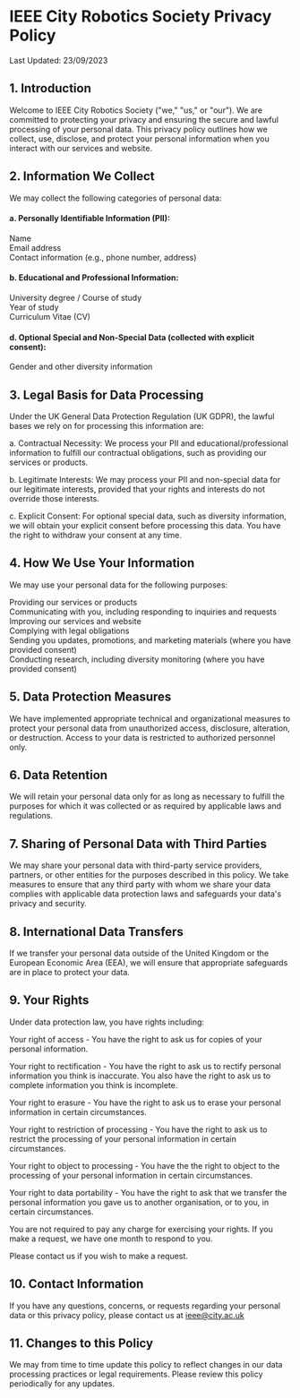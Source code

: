 # IEEE City Robotics Society Privacy Policy  

Last Updated: 23/09/2023  

## 1. Introduction  

Welcome to IEEE City Robotics Society ("we," "us," or "our"). We are committed to protecting your privacy and ensuring the secure and lawful processing of your personal data. This privacy policy outlines how we collect, use, disclose, and protect your personal information when you interact with our services and website.

## 2. Information We Collect

We may collect the following categories of personal data:

#### a. Personally Identifiable Information (PII):

Name  
Email address  
Contact information (e.g., phone number, address)  


#### b. Educational and Professional Information:  

University degree / Course of study  
Year of study  
Curriculum Vitae (CV)  

#### d. Optional Special and Non-Special Data (collected with explicit consent):  

Gender and other diversity information  

## 3. Legal Basis for Data Processing  

Under the UK General Data Protection Regulation (UK GDPR), the lawful bases we rely on for processing this information are:  

a. Contractual Necessity: We process your PII and educational/professional information to fulfill our contractual obligations, such as providing our services or products.  

b. Legitimate Interests: We may process your PII and non-special data for our legitimate interests, provided that your rights and interests do not override those interests.  

c. Explicit Consent: For optional special data, such as diversity information, we will obtain your explicit consent before processing this data. You have the right to withdraw your consent at any time.  

## 4. How We Use Your Information  

We may use your personal data for the following purposes:  

Providing our services or products  
Communicating with you, including responding to inquiries and requests  
Improving our services and website  
Complying with legal obligations  
Sending you updates, promotions, and marketing materials (where you have provided consent)  
Conducting research, including diversity monitoring (where you have provided consent)  

## 5. Data Protection Measures  

We have implemented appropriate technical and organizational measures to protect your personal data from unauthorized access, disclosure, alteration, or destruction. Access to your data is restricted to authorized personnel only.  

## 6. Data Retention  

We will retain your personal data only for as long as necessary to fulfill the purposes for which it was collected or as required by applicable laws and regulations.

## 7. Sharing of Personal Data with Third Parties  

We may share your personal data with third-party service providers, partners, or other entities for the purposes described in this policy. We take measures to ensure that any third party with whom we share your data complies with applicable data protection laws and safeguards your data's privacy and security.

## 8. International Data Transfers  

If we transfer your personal data outside of the United Kingdom or the European Economic Area (EEA), we will ensure that appropriate safeguards are in place to protect your data.  

## 9. Your Rights  

Under data protection law, you have rights including:  

Your right of access - You have the right to ask us for copies of your personal information.   

Your right to rectification - You have the right to ask us to rectify personal information you think is inaccurate. You also have the right to ask us to complete information you think is incomplete.   

Your right to erasure - You have the right to ask us to erase your personal information in certain circumstances.   

Your right to restriction of processing - You have the right to ask us to restrict the processing of your personal information in certain circumstances.   

Your right to object to processing - You have the the right to object to the processing of your personal information in certain circumstances.  

Your right to data portability - You have the right to ask that we transfer the personal information you gave us to another organisation, or to you, in certain circumstances.  

You are not required to pay any charge for exercising your rights. If you make a request, we have one month to respond to you.  

Please contact us if you wish to make a request.  


## 10. Contact Information  
  
If you have any questions, concerns, or requests regarding your personal data or this privacy policy, please contact us at ieee@city.ac.uk  

## 11. Changes to this Policy  

We may from time to time update this policy to reflect changes in our data processing practices or legal requirements. Please review this policy periodically for any updates.  
